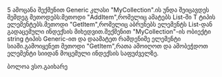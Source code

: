 
 5 ამოცანა
 შექმენით Generic კლასი "MyCollection<T>".ის უნდა შეიცავდეს შემდეგ მეთოდებს:მეთოდი "AddItem",რომელიც ამატებს List-ში T ტიპის ელემენტებს.მეთოდი "GetItem",რომელიც აბრუნებს ელემენტს 
 List-დან გადაცემული ინდექსის მიხედვით.შექმენით "MyCollection"-ის ობიექტი string ტიპის Generic-ით და დაამატეთ რამდენიმე ელემენტი სიაში.გამოიყენეთ მეთოდი "GetItem",რათა ამოიღოთ 
 და ამობეჭდოთ ელემენტი სიიდან მოცემული ინდექსის საფუძველზე.

ბოლოა ვსო.გაიხარე
